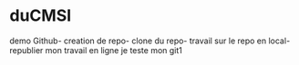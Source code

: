 # duCMSI
demo Github-
creation de repo-
clone du repo-
travail sur le repo en local-
republier mon travail en ligne
je teste mon git1

